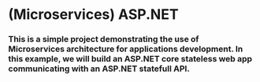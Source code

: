 # (Microservices) ASP.NET

### This is a simple project demonstrating the use of Microservices architecture for applications development. In this example, we will build an ASP.NET core stateless web app communicating with an ASP.NET statefull API. 

